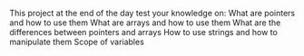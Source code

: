 This project at the end of the day test your knowledge on:
What are pointers and how to use them
What are arrays and how to use them
What are the differences between pointers and arrays
How to use strings and how to manipulate them
Scope of variables

